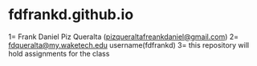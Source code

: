 # fdfrankd.github.io
1= Frank Daniel Piz Queralta (pizqueraltafreankdaniel@gmail.com)
2= fdqueralta@my.waketech.edu username(fdfrankd)
3= this repository will hold assignments for the class 

